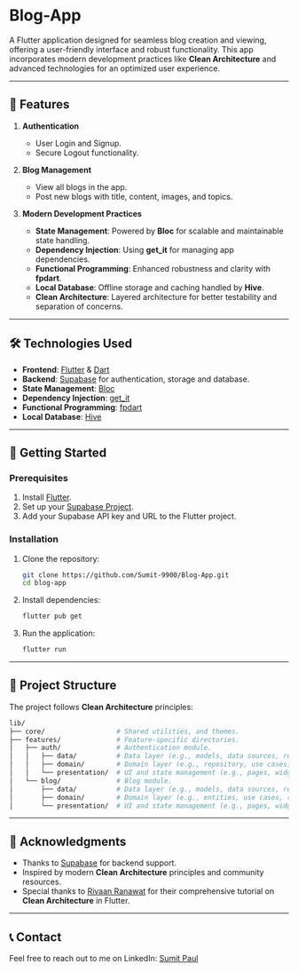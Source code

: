 # Blog-App  

A Flutter application designed for seamless blog creation and viewing, offering a user-friendly interface and robust functionality. This app incorporates modern development practices like **Clean Architecture** and advanced technologies for an optimized user experience.  

---

## 📖 Features  

1. **Authentication**  
   - User Login and Signup.  
   - Secure Logout functionality.  

2. **Blog Management**  
   - View all blogs in the app.  
   - Post new blogs with title, content, images, and topics.  

3. **Modern Development Practices**  
   - **State Management**: Powered by **Bloc** for scalable and maintainable state handling.  
   - **Dependency Injection**: Using **get_it** for managing app dependencies.  
   - **Functional Programming**: Enhanced robustness and clarity with **fpdart**.  
   - **Local Database**: Offline storage and caching handled by **Hive**.  
   - **Clean Architecture**: Layered architecture for better testability and separation of concerns.  

---

## 🛠️ Technologies Used  

- **Frontend**: [Flutter](https://flutter.dev/) & [Dart](https://dart.dev/)  
- **Backend**: [Supabase](https://supabase.io/) for authentication, storage and database.  
- **State Management**: [Bloc](https://bloclibrary.dev/)  
- **Dependency Injection**: [get_it](https://pub.dev/packages/get_it)  
- **Functional Programming**: [fpdart](https://pub.dev/packages/fpdart)  
- **Local Database**: [Hive](https://hivedb.dev/)  

---

## 🚀 Getting Started  

### Prerequisites  
1. Install [Flutter](https://docs.flutter.dev/get-started/install).  
2. Set up your [Supabase Project](https://supabase.com/docs/guides/getting-started).  
3. Add your Supabase API key and URL to the Flutter project. 

### Installation  

1. Clone the repository:  
   ```bash  
   git clone https://github.com/Sumit-9900/Blog-App.git
   cd blog-app  
2. Install dependencies:
    ```bash
    flutter pub get  
3. Run the application:
    ```bash
    flutter run  

---

## 📂 Project Structure  

The project follows **Clean Architecture** principles:  

```bash
lib/
├── core/                  # Shared utilities, and themes.
├── features/              # Feature-specific directories.
│   ├── auth/              # Authentication module.
│   │   ├── data/          # Data layer (e.g., models, data sources, repository).
│   │   ├── domain/        # Domain layer (e.g., repository, use cases).
│   │   └── presentation/  # UI and state management (e.g., pages, widgets, bloc).
│   └── blog/              # Blog module.
│       ├── data/          # Data layer (e.g., models, data sources, repository).
│       ├── domain/        # Domain layer (e.g., entities, use cases, repository).
│       └── presentation/  # UI and state management (e.g., pages, widgets, bloc).
```

---

## 🌟 Acknowledgments

- Thanks to [Supabase](https://supabase.com/) for backend support.
- Inspired by modern **Clean Architecture** principles and community resources.
- Special thanks to [Rivaan Ranawat](https://www.youtube.com/watch?v=ELFORM9fmss) for their comprehensive tutorial on **Clean Architecture** in Flutter.


---

## 📞 Contact  

Feel free to reach out to me on LinkedIn: [Sumit Paul](https://linkedin.com/in/sumit-paul-640971218)  


